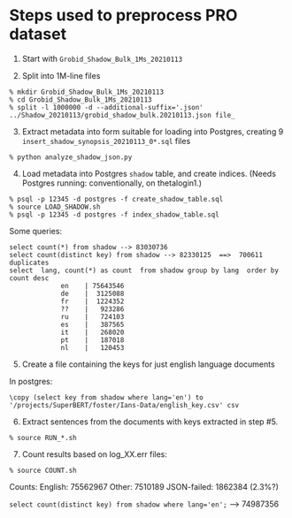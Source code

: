 # Steps used to preprocess PRO dataset

1) Start with `Grobid_Shadow_Bulk_1Ms_20210113`

2) Split into 1M-line files

```
% mkdir Grobid_Shadow_Bulk_1Ms_20210113
% cd Grobid_Shadow_Bulk_1Ms_20210113
% split -l 1000000 -d --additional-suffix='.json' ../Shadow_20210113/grobid_shadow_bulk.20210113.json file_
```

3) Extract metadata into form suitable for loading into Postgres, creating 9 `insert_shadow_synopsis_20210113_0*.sql`  files

```
% python analyze_shadow_json.py
```

4) Load metadata into Postgres `shadow` table, and create indices. (Needs Postgres running: conventionally, on thetalogin1.)

```
% psql -p 12345 -d postgres -f create_shadow_table.sql
% source LOAD_SHADOW.sh
% psql -p 12345 -d postgres -f index_shadow_table.sql
```

Some queries:
```
select count(*) from shadow --> 83030736
select count(distinct key) from shadow --> 82330125  ==>  700611 duplicates
select  lang, count(*) as count  from shadow group by lang  order by  count desc
             en    | 75643546
             de    |  3125088
             fr    |  1224352
             ??    |   923286
             ru    |   724103
             es    |   387565
             it    |   268020
             pt    |   187018
             nl    |   120453
```

5) Create a file containing the keys for just english language documents

In postgres:
```
\copy (select key from shadow where lang='en') to '/projects/SuperBERT/foster/Ians-Data/english_key.csv' csv
```

6) Extract sentences from the documents with keys extracted in step #5.

```
% source RUN_*.sh
```

7) Count results based on log_XX.err files:

```
% source COUNT.sh
```

Counts: English: 75562967 Other: 7510189 JSON-failed: 1862384 (2.3%?)

`select count(distinct key) from shadow where lang='en';` --> 74987356


